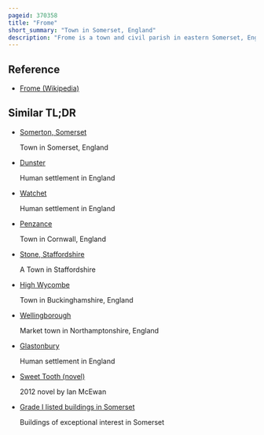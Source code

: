 ```yaml
---
pageid: 370358
title: "Frome"
short_summary: "Town in Somerset, England"
description: "Frome is a town and civil parish in eastern Somerset, England. The City is built on uneven Ground at the eastern End of the Mendip Hills and Centres on the River Frome. The Town lies about 13 Miles south of the City of Bath, with the Market Towns of both Westbury and Warminster sitting 6. 5 Miles to the East. It constitutes the parliamentary Constituency Somerton and Frome. The Population was 28,559 in 2021."
---
```


## Reference

- [Frome (Wikipedia)](https://en.wikipedia.org/?curid=370358)

## Similar TL;DR

- [Somerton, Somerset](/tldr/en/somerton-somerset)

  Town in Somerset, England

- [Dunster](/tldr/en/dunster)

  Human settlement in England

- [Watchet](/tldr/en/watchet)

  Human settlement in England

- [Penzance](/tldr/en/penzance)

  Town in Cornwall, England

- [Stone, Staffordshire](/tldr/en/stone-staffordshire)

  A Town in Staffordshire

- [High Wycombe](/tldr/en/high-wycombe)

  Town in Buckinghamshire, England

- [Wellingborough](/tldr/en/wellingborough)

  Market town in Northamptonshire, England

- [Glastonbury](/tldr/en/glastonbury)

  Human settlement in England

- [Sweet Tooth (novel)](/tldr/en/sweet-tooth-novel)

  2012 novel by Ian McEwan

- [Grade I listed buildings in Somerset](/tldr/en/grade-i-listed-buildings-in-somerset)

  Buildings of exceptional interest in Somerset
